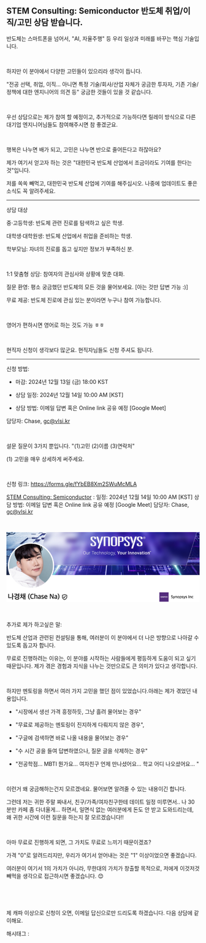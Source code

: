 ## STEM Consulting: Semiconductor 반도체 취업/이직/고민 상담 받습니다.

반도체는 스마트폰을 넘어서, "AI, 자율주행" 등 우리 일상과 미래를 바꾸는 핵심 기술입니다.

​

하지만 이 분야에서 다양한 고민들이 있으리라 생각이 듭니다.

"전공 선택, 취업, 이직... 아니면 특정 기술/회사/산업 자체가 궁금한 투자자, 기존 기술/정책에 대한 엔지니어의 의견 등" 궁금한 것들이 있을 것 같습니다.

​

우선 상담으로는 제가 참여 할 예정이고, 추가적으로 가능하다면 릴레이 방식으로 다른 대기업 엔지니어님들도 참여해주시면 참 좋겠군요.

​

행복은 나누면 배가 되고, 고민은 나누면 반으로 줄어든다고 하잖아요?

제가 여기서 얻고자 하는 것은 "대한민국 반도체 산업에서 조금이라도 기여를 한다는 것"입니다.

저를 쏙쏙 빼먹고, 대한민국 반도체 산업에 기여를 해주십시오. 나중에 업데이트도 좋은 소식도 꼭 알려주세요.

---

상담 대상

중·고등학생: 반도체 관련 진로를 탐색하고 싶은 학생.

대학생·대학원생: 반도체 산업에서 취업을 준비하는 학생.

학부모님: 자녀의 진로를 돕고 싶지만 정보가 부족하신 분.

​

1:1 맞춤형 상담: 참여자의 관심사와 상황에 맞춘 대화.

질문 환영: 평소 궁금했던 반도체의 모든 것을 물어보세요. [아는 것만 답변 가능 :)]

무료 제공: 반도체 진로에 관심 있는 분이라면 누구나 참여 가능합니다.

​

영어가 편하시면 영어로 하는 것도 가능 ㅎㅎ

​

현직자 신청이 생각보다 많군요. 현직자님들도 신청 주셔도 됩니다.

---

신청 방법:

- 마감: 2024년 12월 13일 (금) 18:00 KST

- 상담 일정: 2024년 12월 14일 10:00 AM [KST]

- 상담 방법: 이메일 답변 혹은 Online link 공유 예정 [Google Meet]

담당자: Chase, gc@vlsi.kr

​

설문 질문이 3가지 뿐입니다. "(1)고민 (2)이름 (3)연락처"

(1) 고민을 매우 상세하게 써주세요.

​

신청 링크: https://forms.gle/fYbEB8Xm2SWuMcMLA

[STEM Consulting: Semiconductor](https://forms.gle/fYbEB8Xm2SWuMcMLA) : 일정: 2024년 12월 14일 10:00 AM [KST] 상담 방법: 이메일 답변 혹은 Online link 공유 예정 [Google Meet] 담당자: Chase, gc@vlsi.kr

​

![0](./asset/0.png)

​

추가로 제가 하고싶은 말:

반도체 산업과 관련된 컨설팅을 통해, 여러분이 이 분야에서 더 나은 방향으로 나아갈 수 있도록 돕고자 합니다.

무료로 진행하려는 이유는, 이 분야를 시작하는 사람들에게 평등하게 도움이 되고 싶기 때문입니다. 제가 겪은 경험과 지식을 나누는 것만으로도 큰 의미가 있다고 생각합니다.

​

하지만 멘토링을 하면서 여러 가지 고민을 했던 점이 있었습니다.아래는 제가 겪었던 내용입니다.

- "시장에서 생선 가격 흥정하듯, 그냥 흘려 물어보는 경우"

- "무료로 제공하는 멘토링이 진지하게 다뤄지지 않은 경우", 

- "구글에 검색하면 바로 나올 내용을 물어보는 경우"

- "수 시간 공을 들여 답변하였으나, 질문 글을 삭제하는 경우"

- "전공학점... MBTI 뭔가요... 여자친구 언제 만나셨어요... 학교 어디 나오셨어요... "

​

이런거 왜 궁금해하는건지 모르겠네요. 물어보면 알려줄 수 있는 내용이긴 합니다.

그런데 저는 귀한 주말 짜내서, 친구/가족/여자친구한테 데이트 일정 미루면서.. 나 30분만 카페 좀 다녀올게... 하면서, 일면식 없는 여러분에게 돈도 안 받고 도와드리는데, 왜 귀한 시간에 이런 질문을 하는지 잘 모르겠습니다!!

​

아마 무료로 진행하게 되면, 그 가치도 무료로 느끼기 때문이겠죠?

가격 "0"로 알려드리지만, 우리가 여기서 얻어내는 것은 "1" 이상이었으면 좋겠습니다.

여러분이 여기서 1의 가치가 아니라, 무한대의 가치가 창출할 목적으로, 저에게 이것저것 빼먹을 생각으로 접근하시면 좋겠습니다. 😊

​

​

제 캐파 이상으로 신청이 오면, 이메일 답신으로만 드리도록 하겠습니다. 다음 상담에 같이해요.

 해시태그 : 
